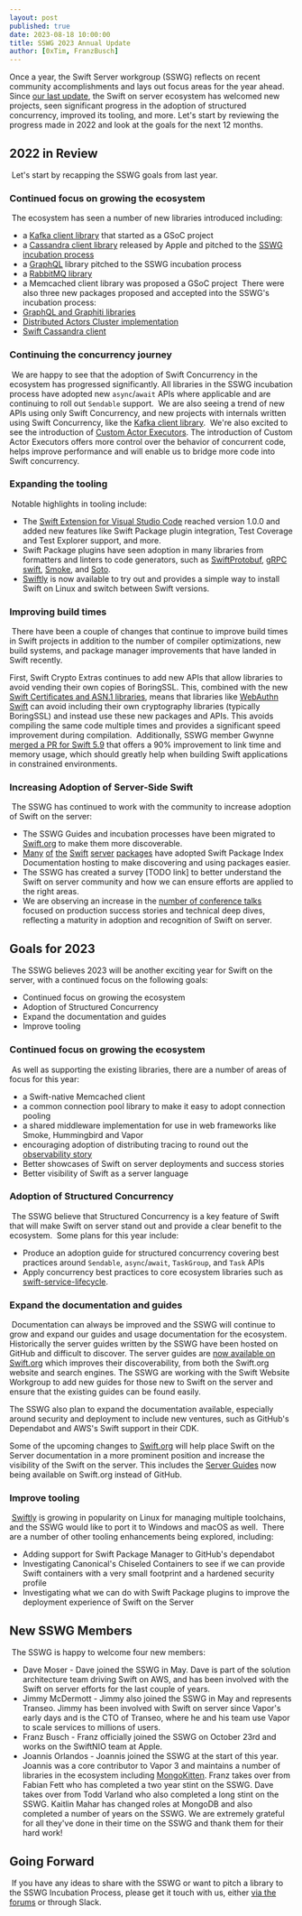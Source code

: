 ```yaml
---
layout: post
published: true
date: 2023-08-18 10:00:00
title: SSWG 2023 Annual Update
author: [0xTim, FranzBusch]
---
```


Once a year, the Swift Server workgroup (SSWG) reflects on recent community accomplishments and lays out focus areas for the year ahead.
​
Since [our last update](/blog/sswg-update/), the Swift on server ecosystem has welcomed new projects, seen significant progress in the adoption of structured concurrency, improved its tooling, and more. Let's start by reviewing the progress made in 2022 and look at the goals for the next 12 months.
​
## 2022 in Review
​
Let's start by recapping the SSWG goals from last year.
​
### Continued focus on growing the ecosystem
​
The ecosystem has seen a number of new libraries introduced including:
​
* a [Kafka client library](https://github.com/swift-server/swift-kafka-gsoc) that started as a GSoC project
* a [Cassandra client library](https://github.com/apple/swift-cassandra-client) released by Apple and pitched to the [SSWG incubation process](/sswg/incubation-process.html)
* a [GraphQL](https://github.com/GraphQLSwift/GraphQL) library pitched to the SSWG incubation process
* a [RabbitMQ library](https://github.com/funcmike/rabbitmq-nio)
* a Memcached client library was proposed a GSoC project
​
There were also three new packages proposed and accepted into the SSWG's incubation process:
​
* [GraphQL and Graphiti libraries](https://github.com/swift-server/sswg/blob/main/proposals/0019-graphql.md)
* [Distributed Actors Cluster implementation](https://github.com/swift-server/sswg/blob/main/proposals/0020-distributed-actor-cluster.md)
* [Swift Cassandra client](https://github.com/swift-server/sswg/blob/main/proposals/0021-swift-cassandra-client.md)
​
### Continuing the concurrency journey
​
We are happy to see that the adoption of Swift Concurrency in the ecosystem has progressed significantly. All libraries in the SSWG incubation process have adopted new `async`/`await` APIs where applicable and are continuing to roll out `Sendable` support.
​
We are also seeing a trend of new APIs using only Swift Concurrency, and new projects with internals written using Swift Concurrency, like the [Kafka client library](https://github.com/swift-server/swift-kafka-gsoc).
​
We're also excited to see the introduction of [Custom Actor Executors](https://github.com/apple/swift-evolution/blob/main/proposals/0392-custom-actor-executors.md). The introduction of Custom Actor Executors offers more control over the behavior of concurrent code, helps improve performance and will enable us to bridge more code into Swift concurrency.
​
### Expanding the tooling
​
Notable highlights in tooling include:
​
* The [Swift Extension for Visual Studio Code](https://marketplace.visualstudio.com/items?itemName=sswg.swift-lang) reached version 1.0.0 and added new features like Swift Package plugin integration, Test Coverage and Test Explorer support, and more.
* Swift Package plugins have seen adoption in many libraries from formatters and linters to code generators, such as [SwiftProtobuf](https://github.com/apple/swift-protobuf/tree/main/Plugins/SwiftProtobufPlugin), [gRPC swift](https://github.com/grpc/grpc-swift/tree/main/Plugins/GRPCSwiftPlugin), [Smoke](https://github.com/amzn/smoke-framework-application-generate/tree/main/Plugins), and [Soto](https://soto.codes/2022/12/build-plugin-experiments.html).
* [Swiftly](https://github.com/swift-server/swiftly) is now available to try out and provides a simple way to install Swift on Linux and switch between Swift versions.
​
### Improving build times
​
There have been a couple of changes that continue to improve build times in Swift projects in addition to the number of compiler optimizations, new build systems, and package manager improvements that have landed in Swift recently.

First, Swift Crypto Extras continues to add new APIs that allow libraries to avoid vending their own copies of BoringSSL. This, combined with the new [Swift Certificates and ASN.1 libraries](https://www.swift.org/blog/swift-certificates-and-asn1/), means that libraries like [WebAuthn Swift](https://github.com/swift-server/webauthn-swift) can avoid including their own cryptography libraries (typically BoringSSL) and instead use these new packages and APIs. This avoids compiling the same code multiple times and provides a significant speed improvement during compilation.
​
Additionally, SSWG member Gwynne [merged a PR for Swift 5.9](https://github.com/apple/swift/pull/64312) that offers a 90% improvement to link time and memory usage, which should greatly help when building Swift applications in constrained environments.
​
### Increasing Adoption of Server-Side Swift
​
The SSWG has continued to work with the community to increase adoption of Swift on the server:
​
* The SSWG Guides and incubation processes have been migrated to [Swift.org](http://Swift.org) to make them more discoverable.
* [Many](https://swiftpackageindex.com/swift-server/async-http-client/1.18.0/documentation/asynchttpclient) [of](https://swiftpackageindex.com/swift-server/RediStack/1.5.1/documentation/redistack) [the](https://swiftpackageindex.com/apple/swift-nio/2.58.0/documentation/nio) [Swift](https://swiftpackageindex.com/apple/swift-log/1.5.2/documentation/logging) [server](https://swiftpackageindex.com/apple/swift-metrics/2.4.1/documentation/coremetrics) [packages](https://swiftpackageindex.com/swift-server/swift-aws-lambda-runtime/1.0.0-alpha.1/documentation/awslambdaruntime) have adopted Swift Package Index Documentation hosting to make discovering and using packages easier.
* The SSWG has created a survey [TODO link] to better understand the Swift on server community and how we can ensure efforts are applied to the right areas.
* We are observing an increase in the [number of conference talks](https://www.youtube.com/watch?v=F40YSuXBjP8) focused on production success stories and technical deep dives, reflecting a maturity in adoption and recognition of Swift on server.
​
## Goals for 2023
​
The SSWG believes 2023 will be another exciting year for Swift on the server, with a continued focus on the following goals:
​
* Continued focus on growing the ecosystem
* Adoption of Structured Concurrency
* Expand the documentation and guides
* Improve tooling
​
### Continued focus on growing the ecosystem
​
As well as supporting the existing libraries, there are a number of areas of focus for this year:
​
* a Swift-native Memcached client
* a common connection pool library to make it easy to adopt connection pooling
* a shared middleware implementation for use in web frameworks like Smoke, Hummingbird and Vapor
* encouraging adoption of distributing tracing to round out the [observability story](https://swiftpackageindex.com/apple/swift-distributed-tracing/1.0.1/documentation/tracing)
* Better showcases of Swift on server deployments and success stories
* Better visibility of Swift as a server language
​
### Adoption of Structured Concurrency
​
The SSWG believe that Structured Concurrency is a key feature of Swift that will make Swift on server stand out and provide a clear benefit to the ecosystem.
​
Some plans for this year include:
​
* Produce an adoption guide for structured concurrency covering best practices around `Sendable`, `async`/`await`, `TaskGroup`, and `Task` APIs
* Apply concurrency best practices to core ecosystem libraries such as [swift-service-lifecycle](https://github.com/swift-server/swift-service-lifecycle).
​
### Expand the documentation and guides
​
Documentation can always be improved and the SSWG will continue to grow and expand our guides and usage documentation for the ecosystem. Historically the server guides written by the SSWG have been hosted on GitHub and difficult to discover. The server guides are [now available on Swift.org](/server/guides/) which improves their discoverability, from both the Swift.org website and search engines. The SSWG are working with the Swift Website Workgroup to add new guides for those new to Swift on the server and ensure that the existing guides can be found easily.

The SSWG also plan to expand the documentation available, especially around security and deployment to include new ventures, such as GitHub's Dependabot and AWS's Swift support in their CDK.

Some of the upcoming changes to [Swift.org](http://Swift.org) will help place Swift on the Server documentation in a more prominent position and increase the visibility of the Swift on the server. This includes the [Server Guides](https://www.swift.org/server/guides/) now being available on Swift.org instead of GitHub.
​
### Improve tooling
​
[Swiftly](https://github.com/swift-server/swiftly) is growing in popularity on Linux for managing multiple toolchains, and the SSWG would like to port it to Windows and macOS as well.
​
There are a number of other tooling enhancements being explored, including:
​
* Adding support for Swift Package Manager to GitHub's dependabot
* Investigating Canonical's Chiseled Containers to see if we can provide Swift containers with a very small footprint and a hardened security profile
* Investigating what we can do with Swift Package plugins to improve the deployment experience of Swift on the Server
​
## New SSWG Members
​
The SSWG is happy to welcome four new members:
​
* Dave Moser - Dave joined the SSWG in May. Dave is part of the solution architecture team driving Swift on AWS, and has been involved with the Swift on server efforts for the last couple of years.
* Jimmy McDermott - Jimmy also joined the SSWG in May and represents Transeo. Jimmy has been involved with Swift on server since Vapor's early days and is the CTO of Transeo, where he and his team use Vapor to scale services to millions of users.
* Franz Busch - Franz officially joined the SSWG on October 23rd and works on the SwiftNIO team at Apple.
* Joannis Orlandos - Joannis joined the SSWG at the start of this year. Joannis was a core contributor to Vapor 3 and maintains a number of libraries in the ecosystem including [MongoKitten](https://github.com/orlandos-nl/MongoKitten).
​
Franz takes over from Fabian Fett who has completed a two year stint on the SSWG. Dave takes over from Todd Varland who also completed a long stint on the SSWG. Kaitlin Mahar has changed roles at MongoDB and also completed a number of years on the SSWG. We are extremely grateful for all they've done in their time on the SSWG and thank them for their hard work!
​
## Going Forward
​
If you have any ideas to share with the SSWG or want to pitch a library to the SSWG Incubation Process, please get it touch with us, either [via the forums](https://forums.swift.org/new-message?groupname=swift-website-workgroup) or through Slack.